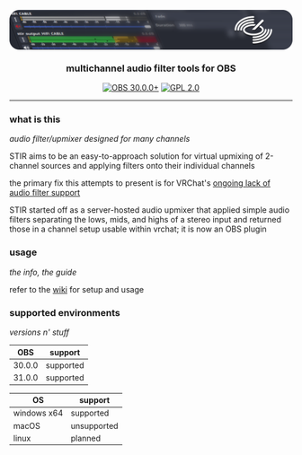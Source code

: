 <img src="meta/img/stir_banner.png" align="center"></img>
<h3 align="center">multichannel audio filter tools for OBS</h3>
<p align="center">
  <a title="OBS30+" href="https://obsproject.com/"><img src="https://img.shields.io/badge/OBS-30.0.0+-blue?style=flat-square" alt="OBS 30.0.0+"></a>
  <a title="GPL2" href="https://www.gnu.org/licenses/old-licenses/gpl-2.0"><img src="https://img.shields.io/github/license/minteeaa/stir?style=flat-square" alt="GPL 2.0"></a>
</p>

---

### what is this
*audio filter/upmixer designed for many channels*

STIR aims to be an easy-to-approach solution for virtual upmixing of 2-channel sources and applying filters onto their individual channels

the primary fix this attempts to present is for VRChat's [ongoing lack of audio filter support](https://feedback.vrchat.com/sdk-bug-reports/p/proposal-for-fixing-audio-filters-eg-low-pass-support-for-avpro)

STIR started off as a server-hosted audio upmixer that applied simple audio filters separating the lows, mids, and highs of a stereo input and returned those in a channel setup usable within vrchat; it is now an OBS plugin

### usage
*the info, the guide*

refer to the [wiki](https://github.com/minteeaa/stir/wiki) for setup and usage

### supported environments
*versions n' stuff*

| OBS    | support   |
|--------|-----------|
| 30.0.0 | supported |
| 31.0.0 | supported |

| OS          | support     |
|-------------|-------------|
| windows x64 | supported   |
| macOS       | unsupported |
| linux       | planned     |
